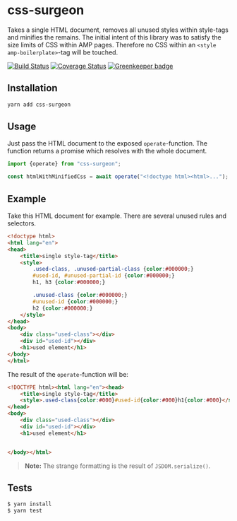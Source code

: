 # css-surgeon

Takes a single HTML document, removes all unused styles within style-tags and minifies the remains.
The initial intent of this library was to satisfy the size limits of CSS within AMP pages.
Therefore no CSS within an `<style amp-boilerplate>`-tag will be touched.

[![Build Status](https://travis-ci.com/MrSchneepflug/css-surgeon.svg?branch=master)](https://travis-ci.com/MrSchneepflug/css-surgeon)
[![Coverage Status](https://coveralls.io/repos/github/MrSchneepflug/css-surgeon/badge.svg?branch=master)](https://coveralls.io/github/MrSchneepflug/css-surgeon?branch=master)
[![Greenkeeper badge](https://badges.greenkeeper.io/MrSchneepflug/css-surgeon.svg)](https://greenkeeper.io/)

## Installation

```sh
yarn add css-surgeon
```

## Usage

Just pass the HTML document to the exposed `operate`-function.
The function returns a promise which resolves with the whole document.

```js
import {operate} from "css-surgeon";

const htmlWithMinifiedCss = await operate("<!doctype html><html>...");
```

## Example

Take this HTML document for example. There are several unused rules and selectors.

```html
<!doctype html>
<html lang="en">
<head>
    <title>single style-tag</title>
    <style>
        .used-class, .unused-partial-class {color:#000000;}
        #used-id, #unused-partial-id {color:#000000;}
        h1, h3 {color:#000000;}

        .unused-class {color:#000000;}
        #unused-id {color:#000000;}
        h2 {color:#000000;}
    </style>
</head>
<body>
    <div class="used-class"></div>
    <div id="used-id"></div>
    <h1>used element</h1>
</body>
</html>
```

The result of the `operate`-function will be:

```html
<!DOCTYPE html><html lang="en"><head>
    <title>single style-tag</title>
    <style>.used-class{color:#000}#used-id{color:#000}h1{color:#000}</style>
</head>
<body>
    <div class="used-class"></div>
    <div id="used-id"></div>
    <h1>used element</h1>


</body></html>
```

> **Note:**
> The strange formatting is the result of `JSDOM.serialize()`.

## Tests

```sh
$ yarn install
$ yarn test
```
